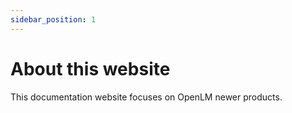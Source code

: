 ```yaml
---
sidebar_position: 1
---
```


# About this website

This documentation website focuses on OpenLM newer products.
